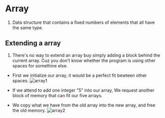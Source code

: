 # Array

1. Data structure that contains a fixed numbers of elements that all have the same type.

## Extending a array
1. There's no way to extend an array buy simply adding a block behind the current array. Cuz you don't know whether the program is using other spaces for somethine else.

- First we initialize our array, it would be a perfect fit bewteen other spaces.
![array1](https://user-images.githubusercontent.com/71340325/190886039-38e9f794-2b13-44a7-a5c8-38a9bfd51196.jpg)

- If we attend to add one integer "5" into our array, We request another block of memory that can fit our five arrays.
- We copy what we have from the old array into the new array, and free the old memory.
![array2](https://user-images.githubusercontent.com/71340325/190886628-8be6776e-6eb7-4eed-b527-8b50cf391021.jpg)
